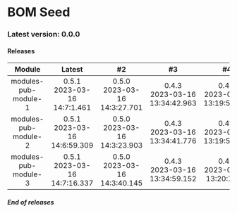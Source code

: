 # BOM Seed

### Latest version: 0.0.0

#### Releases
                
| Module | Latest | #2 | #3 | #4 | #5 |
| :----: | :----: | :----: | :----: | :----: | :----: |
| modules-pub-module-1 | 0.5.1<br> 2023-03-16<br> 14:7:1.461 | 0.5.0<br> 2023-03-16<br> 14:3:27.701 | 0.4.3<br> 2023-03-16<br> 13:34:42.963 | 0.4.2<br> 2023-03-16<br> 13:19:52.315 | 0.4.1<br> 2023-03-16<br> 13:10:6.406 |
| modules-pub-module-2 | 0.5.1<br> 2023-03-16<br> 14:6:59.309 | 0.5.0<br> 2023-03-16<br> 14:3:23.903 | 0.4.3<br> 2023-03-16<br> 13:34:41.776 | 0.4.2<br> 2023-03-16<br> 13:19:53.558 | 0.4.1<br> 2023-03-16<br> 13:10:6.607 |
| modules-pub-module-3 | 0.5.1<br> 2023-03-16<br> 14:7:16.337 | 0.5.0<br> 2023-03-16<br> 14:3:40.145 | 0.4.3<br> 2023-03-16<br> 13:34:59.152 | 0.4.2<br> 2023-03-16<br> 13:20:7.957 | 0.4.1<br> 2023-03-16<br> 13:10:22.253 |
                
                
##### End of releases

